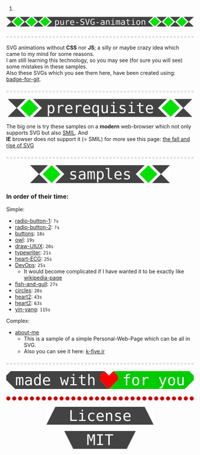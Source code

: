 <ol>
<li>
</ol>
<p align="center">
  <img src="svg/pure-svg-animation.svg" />
</p>

<img src="svg/hr.svg" />

SVG animations without **CSS** nor **JS**; a silly or maybe crazy idea which came to my mind for some reasons.  
I am still learning this technology, so you may see (for sure you will see) some mistakes in these samples.  
Also these SVGs which you see them here, have been created using: <a href="https://github.com/k-five/badge-for-git">badge-for-git</a>.

<img src="svg/hr.svg" />

<p align="center">
  <img src="svg/prerequisite.svg" />
</p>

The big one is try these samples on a **modern** web-browser which not only supports SVG but also <a href="https://en.wikipedia.org/wiki/Synchronized_Multimedia_Integration_Language">SMIL</a>. And  
**IE** browser does not support it (= SMIL) for more see this page: <a href="https://www.siliconpublishing.com/blog/2015/12/the-fall-and-rise-of-svg">the fall and rise of SVG</a>

<img src="svg/hr.svg" />

<p align="center">
  <img src="svg/samples.svg" />
</p>

### In order of their time:  

Simple:  

 - <a href="https://k-five.github.io/pure-svg-animation/radio-button/radio-button-1.html" target="_blank">radio-button-1</a>: `?s`
 - <a href="https://k-five.github.io/pure-svg-animation/radio-button/radio-button-2.html" target="_blank">radio-button-2</a>: `?s`
 - <a href="https://k-five.github.io/pure-svg-animation/buttons/buttons.html" target="_blank">buttons</a>: `18s`
 - <a href="https://k-five.github.io/pure-svg-animation/owl/owl.html" target="_blank">owl</a>: `19s`
 - <a href="https://k-five.github.io/pure-svg-animation/uiux/draw-UIUX.html" target="_blank">draw-UIUX</a>: `20s`
 - <a href="https://k-five.github.io/pure-svg-animation/typewriter/typewriter.html" target="_blank">typewriter</a>: `21s`
 - <a href="https://k-five.github.io/pure-svg-animation/heart-ECG/heart-ECG.html" target="_blank">heart-ECG</a>: `25s`
 - <a href="https://k-five.github.io/pure-svg-animation/DevOps/DevOps.html" target="_blank">DevOps</a>: `25s`
   - It would become complicated if I have wanted it to be exactly like <a href="https://en.wikipedia.org/wiki/DevOps">wikipedia-page</a>
 - <a href="https://k-five.github.io/pure-svg-animation/fish-and-gull/fish-and-gull.html" target="_blank">fish-and-gull</a>: `27s`
 - <a href="https://k-five.github.io/pure-svg-animation/circles/circles.html" target="_blank">circles</a>: `28s`
 - <a href="https://k-five.github.io/pure-svg-animation/heart2/heart2.html" target="_blank">heart2</a>: `43s`
 - <a href="https://k-five.github.io/pure-svg-animation/spiral/spiral.html" target="_blank">heart2</a>: `63s`
 - <a href="https://k-five.github.io/pure-svg-animation/yin-yang/yin-yang.html" target="_blank">yin-yang</a>: `115s`

Complex:  

 - <a href="https://k-five.github.io/pure-svg-animation/about-me/about-me.html" target="_blank">about-me</a>  
   - This is a sample of a simple Personal-Web-Page which can be all in SVG.  
   - Also you can see it here: <a href="http://k-five.ir" target="_blank">k-five.ir</a>

<img src="svg/hr.svg" />

<p align="center">
  <a href="https://github.com/k-five/badge-for-git">
    <img src="svg/made-for-you.svg" />
  </a>
</p>

<p align="center">
  <a href="https://github.com/k-five/badge-for-git">
    <img src="svg/line-5-500.svg" />
  </a>
</p>

<p align="center">
  <a href="https://github.com/k-five/pure-svg-animation/blob/master/LICENSE">
    <img src="svg/license.svg" />
  </a>
</p>

<p align="center">
  <a href="https://github.com/k-five/pure-svg-animation/blob/master/LICENSE">
    <img src="svg/MIT.svg" />
  </a>
</p>
